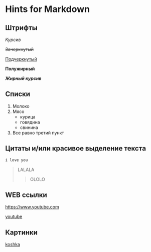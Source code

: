 # Hints for Markdown 

## Штрифты

*Курсив*

~~Зачеркнутый~~

<u>Подчеркнутый</u>

**Полужирный**

***Жирный курсив***

## Списки


 1. Молоко
 2. Мясо 
     * курица
     - говядина
     + свинина
 3. Все равно третий пункт

## Цитаты и/или красивое выделение текста

```sh
i love you
```

> LALALA
>> OLOLO


## WEB ссылки

https://www.youtube.com


[youtube](https://www.youtube.com/ "Видеохостинг")

## Картинки

[koshka](https://w.forfun.com/fetch/a9/a9cd07f219cf102dcda5ccff4acde0b5.jpeg/ "милая мордашка")